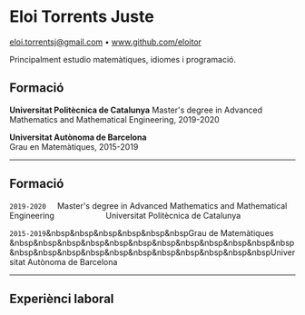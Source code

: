 # Eloi Torrents Juste

eloi.torrentsj@gmail.com •  www.github.com/eloitor

Principalment estudio matemàtiques, idiomes i programació.

## Formació

__Universitat Politècnica de Catalunya__
Master's degree in Advanced Mathematics and Mathematical Engineering, 2019-2020

__Universitat Autònoma de Barcelona__  
Grau en Matemàtiques, 2015-2019

---

## Formació
`2019-2020`     Master's degree in Advanced Mathematics and Mathematical Engineering
&nbsp;&nbsp;&nbsp;&nbsp;&nbsp;&nbsp;&nbsp;&nbsp;&nbsp;&nbsp;&nbsp;&nbsp;&nbsp;&nbsp;&nbsp;&nbsp;&nbsp;&nbsp;&nbsp;&nbsp;&nbsp;&nbsp;Universitat Politècnica de Catalunya

`2015-2019`&nbsp&nbsp&nbsp&nbsp&nbsp&nbspGrau de Matemàtiques
&nbsp&nbsp&nbsp&nbsp&nbsp&nbsp&nbsp&nbsp&nbsp&nbsp&nbsp&nbsp&nbsp&nbsp&nbsp&nbsp&nbsp&nbsp&nbsp&nbsp&nbsp&nbsp&nbspUniversitat Autònoma de Barcelona

---

## Experiènci laboral

